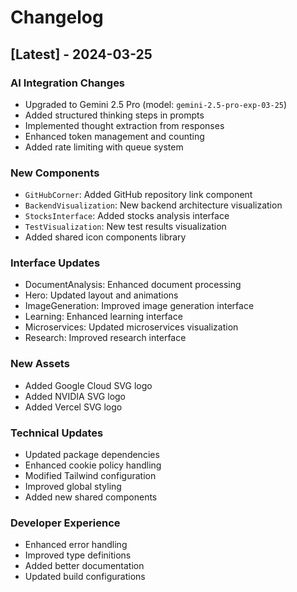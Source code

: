 # Changelog

## [Latest] - 2024-03-25

### AI Integration Changes
- Upgraded to Gemini 2.5 Pro (model: `gemini-2.5-pro-exp-03-25`)
- Added structured thinking steps in prompts
- Implemented thought extraction from responses
- Enhanced token management and counting
- Added rate limiting with queue system

### New Components
- `GitHubCorner`: Added GitHub repository link component
- `BackendVisualization`: New backend architecture visualization
- `StocksInterface`: Added stocks analysis interface
- `TestVisualization`: New test results visualization
- Added shared icon components library

### Interface Updates
- DocumentAnalysis: Enhanced document processing
- Hero: Updated layout and animations
- ImageGeneration: Improved image generation interface
- Learning: Enhanced learning interface
- Microservices: Updated microservices visualization
- Research: Improved research interface

### New Assets
- Added Google Cloud SVG logo
- Added NVIDIA SVG logo
- Added Vercel SVG logo

### Technical Updates
- Updated package dependencies
- Enhanced cookie policy handling
- Modified Tailwind configuration
- Improved global styling
- Added new shared components

### Developer Experience
- Enhanced error handling
- Improved type definitions
- Added better documentation
- Updated build configurations